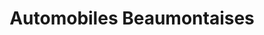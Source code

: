 ---
title: "Automobiles Beaumontaises"
url: /beaumont-le-roger/automobiles-beaumontaises/
shop: Autowerkstatt
---